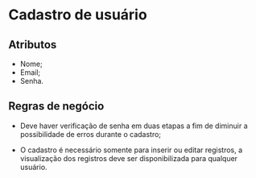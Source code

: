 # Cadastro de usuário

## Atributos
* Nome;
* Email;
* Senha.

## Regras de negócio 
* Deve haver verificação de senha em duas etapas a fim de diminuir a possibilidade de erros durante o cadastro;

* O cadastro é necessário somente para inserir ou editar registros, a visualização dos registros deve ser disponibilizada para qualquer usuário.

